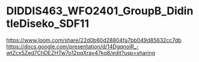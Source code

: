 # DIDDIS463_WFO2401_GroupB_DidintleDiseko_SDF11
https://www.loom.com/share/22d0b60d28804fa7bb049d85632cc7db
https://docs.google.com/presentation/d/14DgqnoiR_-wtZcx5Zed7ChDEZHTw7o12pqXray47kq8/edit?usp=sharing
